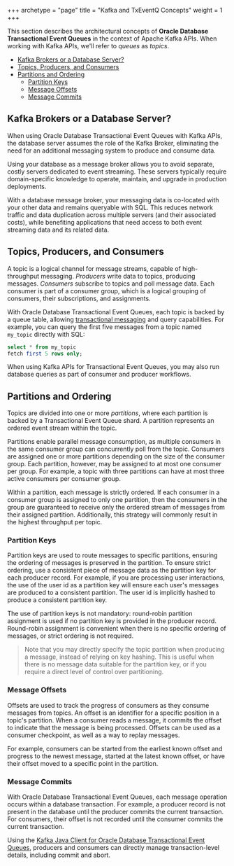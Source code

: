+++
archetype = "page"
title = "Kafka and TxEventQ Concepts"
weight = 1
+++

This section describes the architectural concepts of **Oracle Database Transactional Event Queues** in the context of Apache Kafka APIs. When working with Kafka APIs, we'll refer to _queues_ as _topics_.

* [Kafka Brokers or a Database Server?](#kafka-brokers-or-a-database-server)
* [Topics, Producers, and Consumers](#topics-producers-and-consumers)
* [Partitions and Ordering](#partitions-and-ordering)
  * [Partition Keys](#partition-keys)
  * [Message Offsets](#message-offsets)
  * [Message Commits](#message-commits)


## Kafka Brokers or a Database Server?

When using Oracle Database Transactional Event Queues with Kafka APIs, the database server assumes the role of the Kafka Broker, eliminating the need for an additional messaging system to produce and consume data.

Using your database as a message broker allows you to avoid separate, costly servers dedicated to event streaming. These servers typically require domain-specific knowledge to operate, maintain, and upgrade in production deployments.

With a database message broker, your messaging data is co-located with your other data and remains queryable with SQL. This reduces network traffic and data duplication across multiple servers (and their associated costs), while benefiting applications that need access to both event streaming data and its related data.

## Topics, Producers, and Consumers

A topic is a logical channel for message streams, capable of high-throughput messaging. _Producers_ write data to topics, producing messages. _Consumers_ subscribe to topics and poll message data. Each consumer is part of a consumer group, which is a logical grouping of consumers, their subscriptions, and assignments.

With Oracle Database Transactional Event Queues, each topic is backed by a queue table, allowing [transactional messaging](./transactional-messaging.md) and query capabilities. For example, you can query the first five messages from a topic named `my_topic` directly with SQL:

```sql
select * from my_topic
fetch first 5 rows only;
```

When using Kafka APIs for Transactional Event Queues, you may also run database queries as part of consumer and producer workflows.

## Partitions and Ordering

Topics are divided into one or more _partitions_, where each partition is backed by a Transactional Event Queue shard. A partition represents an ordered event stream within the topic. 

Partitions enable parallel message consumption, as multiple consumers in the same consumer group can concurrently poll from the topic. Consumers are assigned one or more partitions depending on the size of the consumer group. Each partition, however, may be assigned to at most one consumer per group. For example, a topic with three partitions can have at most three active consumers per consumer group.

Within a partition, each message is strictly ordered. If each consumer in a consumer group is assigned to only one partition, then the consumers in the group are guaranteed to receive only the ordered stream of messages from their assigned partition. Additionally, this strategy will commonly result in the highest throughput per topic.

### Partition Keys

Partition keys are used to route messages to specific partitions, ensuring the ordering of messages is preserved in the partition. To ensure strict ordering, use a consistent piece of message data as the partition key for each producer record. For example, if you are processing user interactions, the use of the user id as a partition key will ensure each user's messages are produced to a consistent partition. The user id is implicitly hashed to produce a consistent partition key.

The use of partition keys is not mandatory: round-robin partition assignment is used if no partition key is provided in the producer record. Round-robin assignment is convenient when there is no specific ordering of messages, or strict ordering is not required.

 > Note that you may directly specify the topic partition when producing a message, instead of relying on key hashing. This is useful when there is no message data suitable for the partition key, or if you require a direct level of control over partitioning.

### Message Offsets

Offsets are used to track the progress of consumers as they consume messages from topics. An offset is an identifier for a specific position in a topic's partition. When a consumer reads a message, it commits the offset to indicate that the message is being processed.  Offsets can be used as a consumer checkpoint, as well as a way to replay messages. 

For example, consumers can be started from the earliest known offset and progress to the newest message, started at the latest known offset, or have their offset moved to a specific point in the partition.

### Message Commits

With Oracle Database Transactional Event Queues, each message operation occurs within a database transaction. For example, a producer record is not present in the database until the producer commits the current transaction. For consumers, their offset is not recorded until the consumer commits the current transaction.

Using the [Kafka Java Client for Oracle Database Transactional Event Queues](https://github.com/oracle/okafka), producers and consumers can directly manage transaction-level details, including commit and abort.